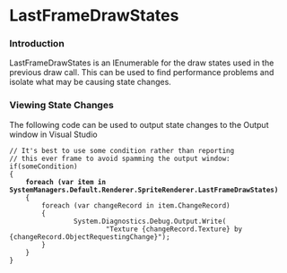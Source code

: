 # LastFrameDrawStates

### Introduction

LastFrameDrawStates is an IEnumerable for the draw states used in the previous draw call. This can be used to find performance problems and isolate what may be causing state changes.

### Viewing State Changes

The following code can be used to output state changes to the Output window in Visual Studio

<pre class="language-csharp"><code class="lang-csharp">// It's best to use some condition rather than reporting
// this ever frame to avoid spamming the output window:
if(someCondition)
{
<strong>    foreach (var item in SystemManagers.Default.Renderer.SpriteRenderer.LastFrameDrawStates)
</strong>    {
        foreach (var changeRecord in item.ChangeRecord)
        {
                System.Diagnostics.Debug.Output.Write(
                        "Texture {changeRecord.Texture} by {changeRecord.ObjectRequestingChange}");
        }
    }
}

</code></pre>

